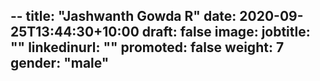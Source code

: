 --
title: "Jashwanth Gowda R"
date: 2020-09-25T13:44:30+10:00
draft: false
image: 
jobtitle: ""
linkedinurl: ""
promoted: false
weight: 7
gender: "male"
---
